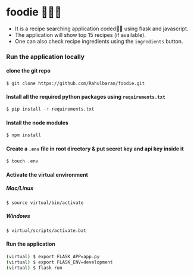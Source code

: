 # foodie 🥮🎂🍗
* It is a recipe searching application coded👨‍💻 using flask and javascript.
* The application will show top 15 recipes (if available). 
* One can also check recipe ingredients using the `ingredients` button.

### Run the application locally
#### clone the git repo
```shell
$ git clone https://github.com/Rahulbaran/foodie.git
```

#### Install all the required python packages using `requirements.txt`
```bash
$ pip install -r requirements.txt
```

#### Install the node modules
```bash
$ npm install
```

#### Create a `.env` file in root directory & put secret key and api key inside it
```bash
$ touch .env
```

#### Activate the virtual environment
##### Mac/Linux
```bash
$ source virtual/bin/activate
```
##### Windows
```bash
$ virtual/scripts/activate.bat
```
#### Run the application
```bash
(virtual) $ export FLASK_APP=app.py
(virtual) $ export FLASK_ENV=development
(virtual) $ flask run
```

